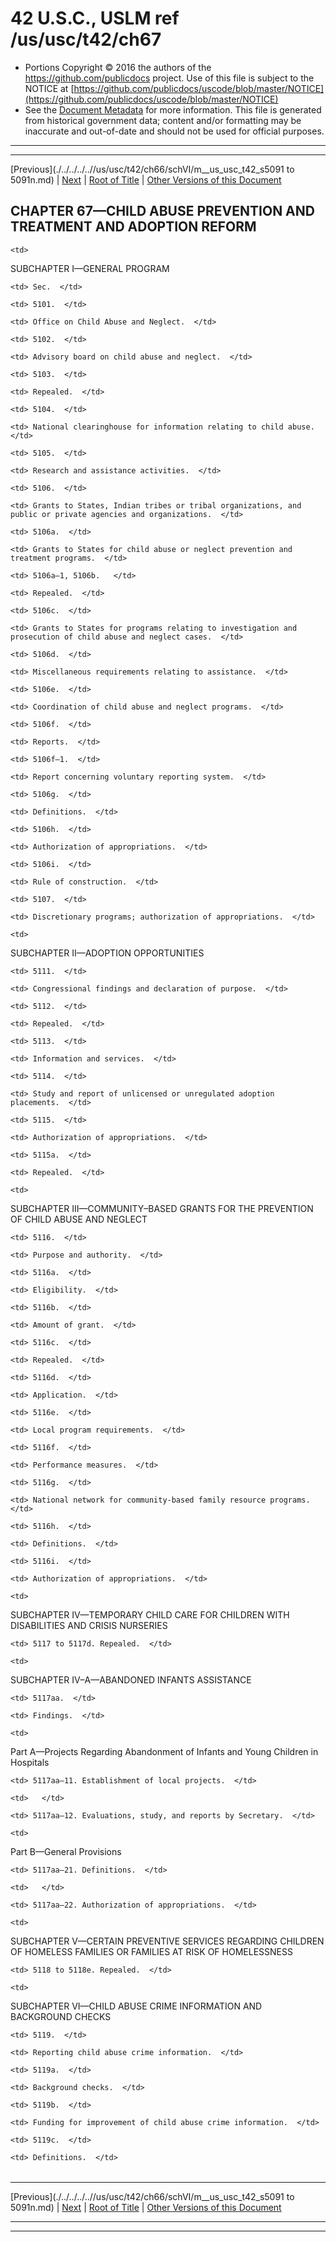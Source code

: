 ---
---

# 42 U.S.C., USLM ref /us/usc/t42/ch67

* Portions Copyright © 2016 the authors of the https://github.com/publicdocs project.
  Use of this file is subject to the NOTICE at [https://github.com/publicdocs/uscode/blob/master/NOTICE](https://github.com/publicdocs/uscode/blob/master/NOTICE)
* See the [Document Metadata](././../../../..//README.md) for more information.
  This file is generated from historical government data; content and/or formatting may be inaccurate and out-of-date and should not be used for official purposes.

----------
----------

[Previous](./../../../..//us/usc/t42/ch66/schVI/m__us_usc_t42_s5091 to 5091n.md) | [Next](./../../../..//us/usc/t42/ch67/schI/m__us_usc_t42_ch67_schI.md) | [Root of Title](./../../../../) | [Other Versions of this Document](https://publicdocs.github.io/go/links?ns=uslm&ref=%2Fus%2Fusc%2Ft42%2Fch67)

## CHAPTER 67—CHILD ABUSE PREVENTION AND TREATMENT AND ADOPTION REFORM

<table>

  <tr>

    <td> 

SUBCHAPTER I—GENERAL PROGRAM  </td>

  </tr>

  <tr>

    <td> Sec.  </td>

  </tr>

  <tr>

    <td> 5101.  </td>

    <td> Office on Child Abuse and Neglect.  </td>

  </tr>

  <tr>

    <td> 5102.  </td>

    <td> Advisory board on child abuse and neglect.  </td>

  </tr>

  <tr>

    <td> 5103.  </td>

    <td> Repealed.  </td>

  </tr>

  <tr>

    <td> 5104.  </td>

    <td> National clearinghouse for information relating to child abuse.  </td>

  </tr>

  <tr>

    <td> 5105.  </td>

    <td> Research and assistance activities.  </td>

  </tr>

  <tr>

    <td> 5106.  </td>

    <td> Grants to States, Indian tribes or tribal organizations, and public or private agencies and organizations.  </td>

  </tr>

  <tr>

    <td> 5106a.  </td>

    <td> Grants to States for child abuse or neglect prevention and treatment programs.  </td>

  </tr>

  <tr>

    <td> 5106a–1, 5106b.   </td>

    <td> Repealed.  </td>

  </tr>

  <tr>

    <td> 5106c.  </td>

    <td> Grants to States for programs relating to investigation and prosecution of child abuse and neglect cases.  </td>

  </tr>

  <tr>

    <td> 5106d.  </td>

    <td> Miscellaneous requirements relating to assistance.  </td>

  </tr>

  <tr>

    <td> 5106e.  </td>

    <td> Coordination of child abuse and neglect programs.  </td>

  </tr>

  <tr>

    <td> 5106f.  </td>

    <td> Reports.  </td>

  </tr>

  <tr>

    <td> 5106f–1.  </td>

    <td> Report concerning voluntary reporting system.  </td>

  </tr>

  <tr>

    <td> 5106g.  </td>

    <td> Definitions.  </td>

  </tr>

  <tr>

    <td> 5106h.  </td>

    <td> Authorization of appropriations.  </td>

  </tr>

  <tr>

    <td> 5106i.  </td>

    <td> Rule of construction.  </td>

  </tr>

  <tr>

    <td> 5107.  </td>

    <td> Discretionary programs; authorization of appropriations.  </td>

  </tr>

  <tr>

    <td> 

SUBCHAPTER II—ADOPTION OPPORTUNITIES  </td>

  </tr>

  <tr>

    <td> 5111.  </td>

    <td> Congressional findings and declaration of purpose.  </td>

  </tr>

  <tr>

    <td> 5112.  </td>

    <td> Repealed.  </td>

  </tr>

  <tr>

    <td> 5113.  </td>

    <td> Information and services.  </td>

  </tr>

  <tr>

    <td> 5114.  </td>

    <td> Study and report of unlicensed or unregulated adoption placements.  </td>

  </tr>

  <tr>

    <td> 5115.  </td>

    <td> Authorization of appropriations.  </td>

  </tr>

  <tr>

    <td> 5115a.  </td>

    <td> Repealed.  </td>

  </tr>

  <tr>

    <td> 

SUBCHAPTER III—COMMUNITY–BASED GRANTS FOR THE PREVENTION OF CHILD ABUSE AND NEGLECT  </td>

  </tr>

  <tr>

    <td> 5116.  </td>

    <td> Purpose and authority.  </td>

  </tr>

  <tr>

    <td> 5116a.  </td>

    <td> Eligibility.  </td>

  </tr>

  <tr>

    <td> 5116b.  </td>

    <td> Amount of grant.  </td>

  </tr>

  <tr>

    <td> 5116c.  </td>

    <td> Repealed.  </td>

  </tr>

  <tr>

    <td> 5116d.  </td>

    <td> Application.  </td>

  </tr>

  <tr>

    <td> 5116e.  </td>

    <td> Local program requirements.  </td>

  </tr>

  <tr>

    <td> 5116f.  </td>

    <td> Performance measures.  </td>

  </tr>

  <tr>

    <td> 5116g.  </td>

    <td> National network for community-based family resource programs.  </td>

  </tr>

  <tr>

    <td> 5116h.  </td>

    <td> Definitions.  </td>

  </tr>

  <tr>

    <td> 5116i.  </td>

    <td> Authorization of appropriations.  </td>

  </tr>

  <tr>

    <td> 

SUBCHAPTER IV—TEMPORARY CHILD CARE FOR CHILDREN WITH DISABILITIES AND CRISIS NURSERIES  </td>

  </tr>

  <tr>

    <td> 5117 to 5117d. Repealed.  </td>

  </tr>

  <tr>

    <td> 

SUBCHAPTER IV–A—ABANDONED INFANTS ASSISTANCE  </td>

  </tr>

  <tr>

    <td> 5117aa.  </td>

    <td> Findings.  </td>

  </tr>

  <tr>

    <td> 

Part A—Projects Regarding Abandonment of Infants and Young Children in Hospitals  </td>

  </tr>

  <tr>

    <td> 5117aa–11. Establishment of local projects.  </td>

    <td>   </td>

  </tr>

  <tr>

    <td> 5117aa–12. Evaluations, study, and reports by Secretary.  </td>

  </tr>

  <tr>

    <td> 

Part B—General Provisions  </td>

  </tr>

  <tr>

    <td> 5117aa–21. Definitions.  </td>

    <td>   </td>

  </tr>

  <tr>

    <td> 5117aa–22. Authorization of appropriations.  </td>

  </tr>

  <tr>

    <td> 

SUBCHAPTER V—CERTAIN PREVENTIVE SERVICES REGARDING CHILDREN OF HOMELESS FAMILIES OR FAMILIES AT RISK OF HOMELESSNESS  </td>

  </tr>

  <tr>

    <td> 5118 to 5118e. Repealed.  </td>

  </tr>

  <tr>

    <td> 

SUBCHAPTER VI—CHILD ABUSE CRIME INFORMATION AND BACKGROUND CHECKS  </td>

  </tr>

  <tr>

    <td> 5119.  </td>

    <td> Reporting child abuse crime information.  </td>

  </tr>

  <tr>

    <td> 5119a.  </td>

    <td> Background checks.  </td>

  </tr>

  <tr>

    <td> 5119b.  </td>

    <td> Funding for improvement of child abuse crime information.  </td>

  </tr>

  <tr>

    <td> 5119c.  </td>

    <td> Definitions.  </td>

  </tr>

</table>

----------

[Previous](./../../../..//us/usc/t42/ch66/schVI/m__us_usc_t42_s5091 to 5091n.md) | [Next](./../../../..//us/usc/t42/ch67/schI/m__us_usc_t42_ch67_schI.md) | [Root of Title](./../../../../) | [Other Versions of this Document](https://publicdocs.github.io/go/links?ns=uslm&ref=%2Fus%2Fusc%2Ft42%2Fch67)

----------
----------



